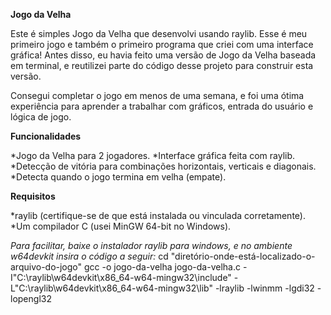 **Jogo da Velha**

Este é simples Jogo da Velha que desenvolvi usando raylib. Esse é meu primeiro jogo e também o primeiro programa que criei com uma interface gráfica! Antes disso, eu havia feito uma versão de Jogo da Velha baseada em terminal, e reutilizei parte do código desse projeto para construir esta versão.

Consegui completar o jogo em menos de uma semana, e foi uma ótima experiência para aprender a trabalhar com gráficos, entrada do usuário e lógica de jogo.

**Funcionalidades**

*Jogo da Velha para 2 jogadores.
*Interface gráfica feita com raylib.
*Detecção de vitória para combinações horizontais, verticais e diagonais.
*Detecta quando o jogo termina em velha (empate).

**Requisitos**

*raylib (certifique-se de que está instalada ou vinculada corretamente).
*Um compilador C (usei MinGW 64-bit no Windows).

*Para facilitar, baixe o instalador raylib para windows, e no ambiente w64devkit insira o código a seguir:*
cd "diretório-onde-está-localizado-o-arquivo-do-jogo"
gcc -o jogo-da-velha jogo-da-velha.c -I"C:\raylib\w64devkit\x86_64-w64-mingw32\include" -L"C:\raylib\w64devkit\x86_64-w64-mingw32\lib" -lraylib -lwinmm -lgdi32 -lopengl32
